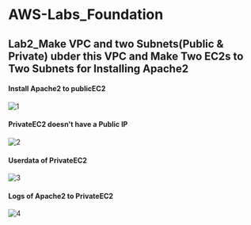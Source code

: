 # AWS-Labs_Foundation
## Lab2_Make VPC and two Subnets(Public & Private) ubder this VPC and Make Two EC2s to Two Subnets for Installing Apache2

#### Install Apache2 to publicEC2
![1](https://user-images.githubusercontent.com/128603198/226910295-4dad2a37-9c5d-456c-a7fa-b75d35d1f603.png)

#### PrivateEC2 doesn't have a Public IP
![2](https://user-images.githubusercontent.com/128603198/226910398-4ce54131-e50c-4377-ab4b-7a620510b43e.png)

#### Userdata of PrivateEC2
![3](https://user-images.githubusercontent.com/128603198/226910545-bcf60b86-f8d0-4c68-8dbe-a98a9e7f6be5.png)

#### Logs of Apache2 to PrivateEC2
![4](https://user-images.githubusercontent.com/128603198/226910724-c609d678-8282-4342-82a7-f7fe39fce592.png)
